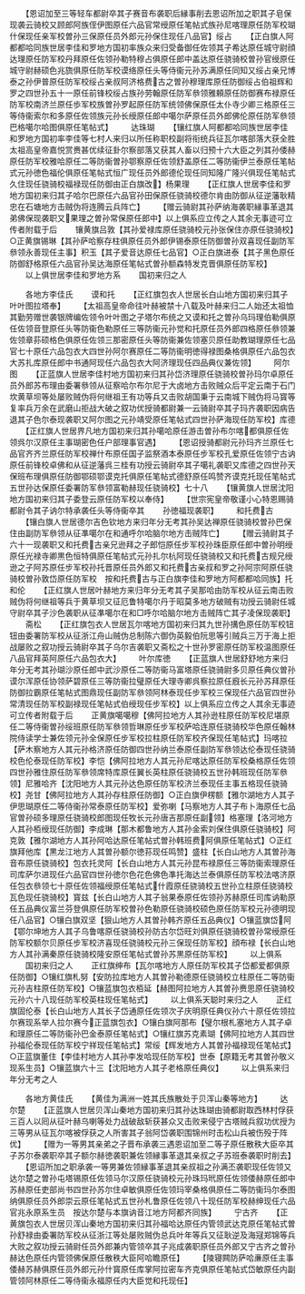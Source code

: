 <!-- { "loadSidebar": true } -->
　　【恩诏加至三等轻车都尉卒其子赛音布袭职后縁事削去恩诏所加之职其子皂保现袭云骑校又顾郎阿族侄伊图原任六品官常绶原任笔帖式族孙尼喀理原任防军校瑚什保现任亲军校曽孙三保原任员外郎元孙保住现任八品官】绥占
　　【正白旗人阿都都哈同族世居李佳和罗地方国初率族众来归受备御任佐领其子希达原任城守尉顔达理原任防军校丹拜原任佐领孙勒特穆占俱原任郎中盖达原任骁骑校曽孙官绶原任城守尉赫硕色兆旒俱原任防军校谟络原任头等侍衞元孙苏满原任同知又绥占亲兄博泰之孙伊普原任防军校绥占亲叔阿济格费古之曽孙穆理库原任防御绥占伯祖辉和罗之四世孙五十一原任前锋校绥占族孙劳翰原任防军叅领雅頼原任防御赛布禄原任防军校南济兰原任歩军校族曽孙罗起原任防军统领佛保原任太仆寺少卿三格原任三等侍衞索尔和多原任佐领族元孙长绶原任郎中噶尔萨原任员外郎佛伦原任防军叅领巴格噶尔哈图俱原任笔帖式】
　　达珠瑚
　　【镶红旗人阿都都哈同族世居李佳和罗地方国初率李佳等七村人来归以所任称职校副将衔统兵征瓦尔喀部落大获全胜太祖高皇帝嘉悦赏赉甚优续征卦尔察部落又获其人畜以归预十六大臣之列其孙倭赫原任防军校雅哈原任二等防衞曽孙鄂察原任佐领舒盖原任二等防衞伊兰泰原任笔帖式元孙徳色福伦俱原任笔帖式恒广现任员外郎德伦现任同知隆广隆兴俱现任笔帖式久住现任骁骑校福禄现任防御由正白旗改】杨果理
　　【正红旗人世居李佳和罗地方国初来归其子哈尔巴原任六品官孙田保原任骁骑校德尔肯由防御从征逆藩耿精忠在石塘地方击贼伪将连腾云兵阵亡】
　　【赠云骑尉其孙萨纳海袭职縁事革退其弟佛保现袭职又果理之曽孙常保原任郎中】以上俱系应立传之人其余无事迹可立传者附载于后
　　镶黄旗吕敦【其孙爱禄库原任骁骑校元孙张保住亦原任骁骑校】○正黄旗锡琳【其孙萨哈察存柱俱原任员外郎伊锡泰原任防御曽孙双喜现任副防军叅领永善现任主事】积玉【其子爱音达原任七品官】○正白旗进泰【其子黑色原任防御舒格原任六品官孙吴达海原任笔帖式曽孙额森特发克晋俱原任防军校】
　　以上俱世居李佳和罗地方系
　　国初来归之人








　　各地方李佳氏
　　谟和托
　　【正红旗包衣人世居长白山地方国初来归其子叶叶图拉塔奉】
　　【太祖高皇帝命往叶赫被禁十八载及叶赫来归二人始还太祖恤其勤劳赠世袭银牌编佐领令叶叶图之子塔尔布统之又谟和托之曽孙乌玛理伯勒俱原任佐领音登原任头等防衞色勒原任三等防衞元孙觉和托原任员外郎四格原任叅领兼佐领章荪硕格色俱原任佐领三那密原任头等防衞兼佐领塞贝原任助教瑚理原任七品官七十原任六品包衣大四世孙阿尔赛原任二等防衞明徳得禄图桑格俱原任六品包衣大苏扎库原任郎中书通阿现任六品包衣大阿济理现任四品典仪兼佐领】
　　阿尔图
　　【正蓝旗人世居李佳村地方国初来归其孙岱济理原任骁骑校曽孙玛尔卓原任员外郎苏布理由委署叅领从征察哈尔布尔尼于大卤地方击败贼众后平定云南于石门坎黄草坝等处屡败贼伪将何继祖王有功等兵又击败胡国秉于云南城下贼伪将马寳等复率兵万余在武磨山拒战大破之叙功优授骑都尉兼一云骑尉卒其子玛齐袭职因病告退其子色尔泰现袭职又阿尔图之元孙靖受原任笔帖式四世孙萨海现任防军校】库德
　　【正红旗人世居界凡地方国初来归其孙噶哈原任游击曽孙布尔喀都俱原任佐领呉尔汉原任主事瑚密色任户部理事官遇】
　　【恩诏授骑都尉元孙玛齐兰原任七品官齐齐兰原任防军校禅什布原任国子监祭酒本泰原任步军校孔爱原任佐领宁古讷原任前锋校卓佛和从征逆藩呉三桂有功授云骑尉卒其子噶礼袭职又库德之四世孙天保班布理俱原任防御鄂硕鄂谟克托俱原任笔帖式德舒原任鸣赞齐谟克托现任笔帖式五世孙达保原任委署防军叅领富勒赫现任骁骑校】七十八
　　【镶黄旗人世居沈阳地方国初来归其子委登云原任防军校以奉侍】
　　【世宗宪皇帝敬谨小心特恩赐骑都尉令其子讷尔特承袭任头等侍衞卒其
　　孙徳福现袭职】
　　和托费古
　　【镶白旗人世居德尔吉色钦地方来归年分无考其孙吴达禅原任骁骑校曽孙巴保住由副防军叅领从征凖噶尔在和通呼尔哈脑尔地方击贼阵亡】
　　【赠云骑尉其子六十一现袭职又和托费古亲兄逊拜之子郎恺原任步军校孙珠臣原任郎中曽孙明绶原任光禄寺卿黒色恒特俱原任笔帖式元孙扎尔杭阿现任骁骑校又和托费古规兄绶逊之子阿苏原任步军校孙托晋原任员外郎又和托费古亲叔和罗之孙阿宗阿原任骁骑校曽孙敦岱原任防军校　按和托费古与正白旗李佳和罗地方阿都都哈同族】托和伦
　　【正红旗人世居叶赫地方来归年分无考其子吴那哈由防军校从征云南击败贼伪将何继祖等兵于黄草坝又征厄鲁特噶尔丹于昭莫多地方破贼有功授云骑尉任城守尉卒其子沙色袭职从征凖噶尔在和□呼尔哈脑尔地方击贼阵亡其子凌保现袭职】
　　斋松
　　【正红旗包衣人世居瓦尔喀地方国初来归其九世孙搆色原任防军校钮钮由委署防军校从征浙江舟山贼伪总制陈六御伪英毅伯阮思等引贼兵三万于海上拒战屡败之叙功授云骑尉卒其子乌尔吉袭职又斋松之十世孙罗密原任防军校温图原任八品官拜英阿原任六品包衣大】
　　叶尔库徳
　　【正蓝旗人世居舒舒地方来归年分无考其孙瑚沙原任郎中武沙原任二等防衞马富塔原任骁骑尉多贝原任典仪曽孙谟尔浑原任协领萨碧原任三等防衞拉璧原任大理寺卿呉察拉原任廐长元孙苏拜原任防御拉霸原任笔帖式图鼎现任副防军叅领阿林泰现任步军校三保现任六品官四世孙常清现任防军校副禄现任笔帖式伯绶现任步军校】以上俱系应立传之人其余无事迹可立传者附载于后
　　正黄旗噶噶穆【佛阿拉地方人其孙逊柱原任防军校尼堪原任二等侍衞曽孙绥班原任防军叅领哲琳原任步军校萨哈连原任骁骑校华色原任翰林院侍读学士兼佐领元孙全保原任步军校拉柱原任防军校齐保现任笔帖式】玛喀拉【萨木察地方人其元孙格济原任防御四世孙纳兰泰原任副防军叅领达伦泰现任骁骑校色伦泰现任防军校】李恺【佛阿拉地方人其元孙尼喀达原任防军校桑格原任佐领四世孙雅住原任防军叅领席特库原任翼长英柱原任骁骑校五世孙韩班现任防军叅领】尼雅哈齐【沈阳地方人其元孙达色原任防军校济兰泰现任主事五格现任骁骑校】尧甘【佛阿拉地方人其孙存柱原任防御】○正白旗伊楞额【雅尔湖地方人其子伊思瑚原任二等侍衞孙常泰原任防军校】爱弥喇【马察地方人其子布卜海原任七品官曽孙硕多理原任骁骑校郎图现任牧长元孙唐吉那原任副领】格塞理【洛河地方人其孙栢绶现任防御】李成琳【那木都鲁地方人其孙金索刘保住俱原任骁骑校】阿克敦【雅尔湖地方人其孙阿哈达原任笔帖式曽孙韩班费阿俱原任笔帖式】○正红旗拜他库【黒龙江地方人其曽孙额尔徳荪现任鸣赞】盛柱【长白山地方人其曽孙海音布原任骁骑校】包衣托灵阿【长白山地方人其元孙昆布禄原任三等防衞索理原任司库萨尔进现任六品官四世孙徳尔色花色佛色凖托海达兰泰俱原任防军校法喀济原任包衣叅领七十原任佐领福绶原任笔帖式什霞原任骁骑校五世孙立柱原任骁骑校瓦色现任骁骑校】寳兹【长白山地方人其子翁果泰原任佐领孙苏赫原任司库讷勒原任五品典仪富兰芬登俱原任防军校曽孙色勒原任骁骑校硕色原任防军校元孙德明现任八品官】○镶白旗双坚【狠山地方人其曽孙韩齐原任五品典仪】○镶蓝旗岱阿【鄂尔坤地方人其子乌鲁喀原任骁骑校孙防古尔岱旺刘俱原任骁骑校曽孙常绶原任防军校额尔贝原任步军校济喜现任骁骑校元孙三保现任防军校】顔布禄【长白山地方人其孙满秦原任骁骑校隆安原任笔帖式曽孙苏黒原任防军校】
　　以上俱系
　　国初来归之人
　　正红旗绅布【瓦尔喀地方人原任防军校其子岱都爱都俱原任防御】○镶红旗札努【安防拉库地方人其曽孙勒德原任骁骑校立柱原任二等防衞元孙吉柱原任防军校】○镶蓝旗包衣栢延【赫图阿拉地方人其曽孙赉思原任骁骑校元孙六十八现任防军校英柱现任笔帖式】
　　以上俱系天聪时来归之人
　　正红旗固伦泰【长白山地方人其长子岱通原任佐领次子庆明原任典仪孙六十原任佐领拉尔赛现系举人拉尔赛今正蓝旗包衣】○镶白旗阿那布【璧尔根札塞地方人其子卓和理原任二等防衞孙巴金泰原任笔帖式】○镶红旗苏克素瑚【佛阿拉地方人其四世孙福伦泰现任防军校宁祥现任笔帖式】常绥【辉发地方人其曽孙福禄现任笔帖式】○正蓝旗董住【李佳村地方人其孙李发哈现任防军校】世泰【原籍无考其曽孙敬义现系生员】○镶蓝旗六十三【沈阳地方人其子老格原任典仪】
　　以上俱系来归年分无考之人








　　各地方黄佳氏
　　【黄佳为满洲一姓其氏族散处于贝浑山秦等地方】
　　达尔楚
　　【正蓝旗人世居贝浑山秦地方国初来归其孙达珠瑚由骑都尉取西林村俘获三百人以囘从征叶赫乌喇等处力战破敌斩获甚众又击败来侵宁古塔贼兵叙功优授为三等男从征瓦尔喀被俘获之人所害其子翁阿岱袭职围锦州时击松山兵被伤殁于阵优】
　　【赠为一等男其亲弟之子晋布承袭三遇恩诏加至二等子原任散秩大臣卒其子苏尔泰袭职卒其子额尔赫徳袭职兼佐领縁事革退其亲叔之子苏班泰袭职时削去】
　　【恩诏所加之职承袭一等男兼佐领縁事革退其亲叔祖之孙满丕袭职现任佐领又达尔楚之曽孙屯塔锡原任佐领马尔汉原任骁骑校元孙珠玛玳原任佐领倭赫原任郎中苏赫原任吏部尚书四世孙苏尔住卓敏俱原任佐领玛宰桑格俱原任二等防衞玛尔泰图纳俱原任员外郎崇云原任笔帖式五世孙札鲁原任佐领八十现任防军校赫绅现任六品官兆永原系生员　按达尔楚与本旗讷音江地方阿都齐同族】
　　宁古齐
　　【正黄旗包衣人世居贝浑山秦地方国初来归其孙福哈达原任内管领武达克原任笔帖式曽孙舒禄由委署防军校从征浙江等处屡败贼伪总兵叶年等兵又征耿逆及海冦郑锦等兵大败之叙功授云骑尉任员外郎兼内管领卒其子兆成袭职原任员外郎又宁古齐之曽孙赫达色原任内管领佛保原任散秩大臣阿哈瞻原任】
　　【陵寝闗防萨哈亷原任主事倭赫苏赫俱原任员外郎元孙什寳原任库掌阿拉密车齐克俱原任笔帖式岱敏原任内副管领阿林原任二等侍衞永福原任内大臣觉和托现任】
